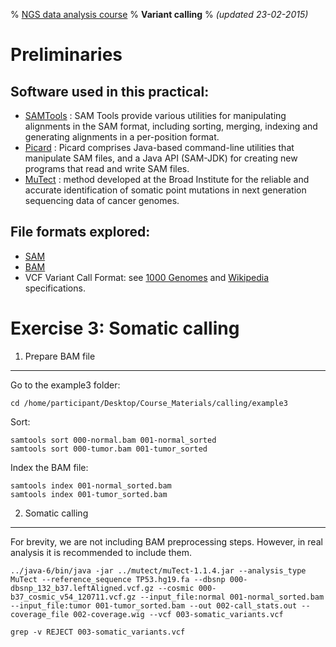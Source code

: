 % [NGS data analysis course](http://ngscourse.github.io/)
% __Variant calling__
% _(updated 23-02-2015)_

<!-- COMMON LINKS HERE -->

[SAMTools]: http://samtools.sourceforge.net/ "samtools"
[Picard]: http://picard.sourceforge.net/ "Picard"
[MuTect]: http://www.broadinstitute.org/cancer/cga/mutect_download "MuTect"

Preliminaries
================================================================================

Software used in this practical:
--------------------------------

- [SAMTools] : SAM Tools provide various utilities for manipulating alignments in the SAM format, including sorting, merging, indexing and generating alignments in a per-position format.
- [Picard] : Picard comprises Java-based command-line utilities that manipulate SAM files, and a Java API (SAM-JDK) for creating new programs that read and write SAM files.
- [MuTect] : method developed at the Broad Institute for the reliable and accurate identification of somatic point mutations in next generation sequencing data of cancer genomes.


File formats explored:
----------------------

- [SAM](http://samtools.sourceforge.net/SAMv1.pdf)
- [BAM](http://www.broadinstitute.org/igv/bam)
- VCF Variant Call Format: see [1000 Genomes](http://www.1000genomes.org/wiki/analysis/variant-call-format/vcf-variant-call-format-version-42) and [Wikipedia](http://en.wikipedia.org/wiki/Variant_Call_Format) specifications.

Exercise 3: Somatic calling
================================================================================

1. Prepare BAM file
--------------------------------------------------------------------------------

Go to the example3 folder:

    cd /home/participant/Desktop/Course_Materials/calling/example3
    
Sort:

    samtools sort 000-normal.bam 001-normal_sorted
    samtools sort 000-tumor.bam 001-tumor_sorted

Index the BAM file:

    samtools index 001-normal_sorted.bam
    samtools index 001-tumor_sorted.bam


2. Somatic calling
--------------------------------------------------------------------------------

For brevity, we are not including BAM preprocessing steps. However, in real analysis it is recommended to include them.

    ../java-6/bin/java -jar ../mutect/muTect-1.1.4.jar --analysis_type MuTect --reference_sequence TP53.hg19.fa --dbsnp 000-dbsnp_132_b37.leftAligned.vcf.gz --cosmic 000-b37_cosmic_v54_120711.vcf.gz --input_file:normal 001-normal_sorted.bam --input_file:tumor 001-tumor_sorted.bam --out 002-call_stats.out --coverage_file 002-coverage.wig --vcf 003-somatic_variants.vcf
    
    grep -v REJECT 003-somatic_variants.vcf
